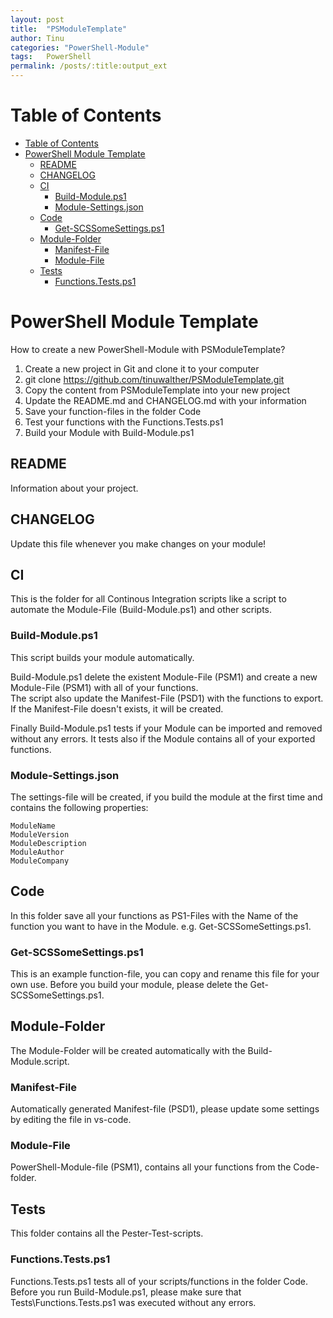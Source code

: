 ```yaml
---
layout: post
title:  "PSModuleTemplate"
author: Tinu
categories: "PowerShell-Module"
tags:   PowerShell
permalink: /posts/:title:output_ext
---
```


# Table of Contents

- [Table of Contents](#table-of-contents)
- [PowerShell Module Template](#powershell-module-template)
  - [README](#readme)
  - [CHANGELOG](#changelog)
  - [CI](#ci)
    - [Build-Module.ps1](#build-moduleps1)
    - [Module-Settings.json](#module-settingsjson)
  - [Code](#code)
    - [Get-SCSSomeSettings.ps1](#get-scssomesettingsps1)
  - [Module-Folder](#module-folder)
    - [Manifest-File](#manifest-file)
    - [Module-File](#module-file)
  - [Tests](#tests)
    - [Functions.Tests.ps1](#functionstestsps1)

# PowerShell Module Template

How to create a new PowerShell-Module with PSModuleTemplate?

1. Create a new project in Git and clone it to your computer
2. git clone <https://github.com/tinuwalther/PSModuleTemplate.git>  
3. Copy the content from PSModuleTemplate into your new project
4. Update the README.md and CHANGELOG.md with your information
5. Save your function-files in the folder Code
6. Test your functions with the Functions.Tests.ps1
7. Build your Module with Build-Module.ps1

## README

Information about your project.

## CHANGELOG

Update this file whenever you make changes on your module!

## CI

This is the folder for all Continous Integration scripts like a script to automate the Module-File (Build-Module.ps1) and other scripts.

### Build-Module.ps1

This script builds your module automatically.  

Build-Module.ps1 delete the existent Module-File (PSM1) and create a new Module-File (PSM1) with all of your functions.  
The script also update the Manifest-File (PSD1) with the functions to export. If the Manifest-File doesn't exists, it will be created.

Finally Build-Module.ps1 tests if your Module can be imported and removed without any errors. It tests also if the Module contains all of your exported functions.

### Module-Settings.json

The settings-file will be created, if you build the module at the first time and contains the following properties:

    ModuleName
    ModuleVersion
    ModuleDescription
    ModuleAuthor
    ModuleCompany

## Code

In this folder save all your functions as PS1-Files with the Name of the function you want to have in the Module. e.g. Get-SCSSomeSettings.ps1.

### Get-SCSSomeSettings.ps1

This is an example function-file, you can copy and rename this file for your own use. Before you build your module, please delete the Get-SCSSomeSettings.ps1.

## Module-Folder

The Module-Folder will be created automatically with the Build-Module.script.

### Manifest-File

Automatically generated Manifest-file (PSD1), please update some settings by editing the file in vs-code.

### Module-File

PowerShell-Module-file (PSM1), contains all your functions from the Code-folder.

## Tests

This folder contains all the Pester-Test-scripts.  

### Functions.Tests.ps1

Functions.Tests.ps1 tests all of your scripts/functions in the folder Code.  
Before you run Build-Module.ps1, please make sure that Tests\Functions.Tests.ps1 was executed without any errors.
